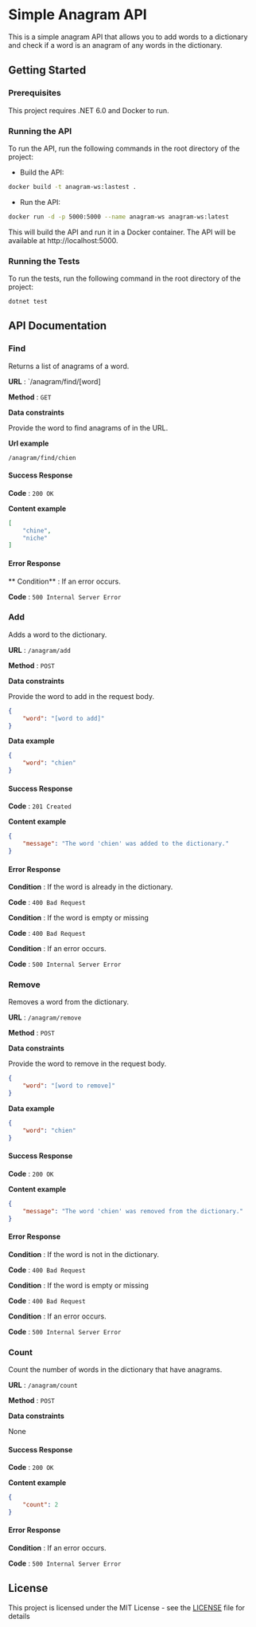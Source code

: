 # Simple Anagram API

This is a simple anagram API that allows you to add words to a dictionary and 
check if a word is an anagram of any words in the dictionary.

## Getting Started

### Prerequisites

This project requires .NET 6.0 and Docker to run.

### Running the API

To run the API, run the following commands in the root directory of the project:

- Build the API:

```sh
docker build -t anagram-ws:lastest .
```

- Run the API:

```sh
docker run -d -p 5000:5000 --name anagram-ws anagram-ws:latest
```

This will build the API and run it in a Docker container. The API will be
available at http://localhost:5000.

### Running the Tests

To run the tests, run the following command in the root directory of the project:

```
dotnet test
```

## API Documentation

### Find

Returns a list of anagrams of a word.

**URL** : `/anagram/find/[word]

**Method** : `GET`

**Data constraints**

Provide the word to find anagrams of in the URL.

**Url example**

```
/anagram/find/chien
```
#### Success Response

**Code** : `200 OK`

**Content example**

```json
[
    "chine",
    "niche"
]
```
#### Error Response

** Condition** : If an error occurs.

**Code** : `500 Internal Server Error`

### Add

Adds a word to the dictionary.

**URL** : `/anagram/add`

**Method** : `POST`

**Data constraints**

Provide the word to add in the request body.

```json
{
    "word": "[word to add]"
}
```

**Data example**

```json
{
    "word": "chien"
}
```
#### Success Response

**Code** : `201 Created`

**Content example**

```json
{
    "message": "The word 'chien' was added to the dictionary."
}
```
#### Error Response

**Condition** : If the word is already in the dictionary.

**Code** : `400 Bad Request`

**Condition** : If the word is empty or missing

**Code** : `400 Bad Request`

**Condition** : If an error occurs.

**Code** : `500 Internal Server Error`

### Remove

Removes a word from the dictionary.

**URL** : `/anagram/remove`

**Method** : `POST`

**Data constraints**

Provide the word to remove in the request body.

```json
{
    "word": "[word to remove]"
}
```

**Data example**

```json
{
    "word": "chien"
}
```

#### Success Response

**Code** : `200 OK`

**Content example**

```json
{
    "message": "The word 'chien' was removed from the dictionary."
}
```

#### Error Response

**Condition** : If the word is not in the dictionary.

**Code** : `400 Bad Request`

**Condition** : If the word is empty or missing

**Code** : `400 Bad Request`

**Condition** : If an error occurs.

**Code** : `500 Internal Server Error`

### Count
Count the number of words in the dictionary that have anagrams.

**URL** : `/anagram/count`

**Method** : `POST`

**Data constraints**

None

#### Success Response

**Code** : `200 OK`

**Content example**

```json
{
    "count": 2
}
```

#### Error Response

**Condition** : If an error occurs.

**Code** : `500 Internal Server Error`

## License

This project is licensed under the MIT License - see the [LICENSE](LICENSE) file for details
